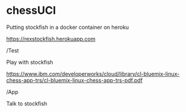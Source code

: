 # chessUCI
Putting stockfish in a docker container on heroku

https://rexstockfish.herokuapp.com

/Test

Play with stockfish

https://www.ibm.com/developerworks/cloud/library/cl-bluemix-linux-chess-app-trs/cl-bluemix-linux-chess-app-trs-pdf.pdf


/App

Talk to stockfish
